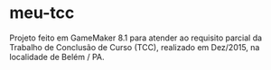 # meu-tcc
Projeto feito em GameMaker 8.1 para atender ao requisito parcial da Trabalho de Conclusão de Curso (TCC), realizado em Dez/2015, na localidade de Belém / PA.
